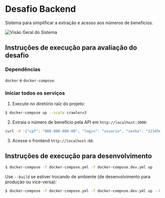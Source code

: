 # Desafio Backend

Sistema para simplificar a extração e acesso aos números de benefícios.

![Visão Geral do Sistema](https://github.com/mdutra/crawler-and-search-api/assets/7758295/b81dac4f-b7eb-484e-a86c-252fb2517772)

## Instruções de execução para avaliação do desafio

### Dependências

`docker` e `docker-compose`.

### Iniciar todos os serviços

1. Execute no diretório raíz do projeto:
```sh
$ docker-compose up --scale crawler=3
```

2. Extraia o número de benefício pela API em `http://localhost:3000`:
```sh
curl -d '{"cpf": "000.000.000-00", "login": "usuario", "senha": "123456"}' -H 'Content-Type: application/json' "http://localhost:3000/crawler/extract-benefit-number"
```
3. Acesse o frontend `http://localhost:80`.

## Instruções de execução para desenvolvimento

```sh
$ docker-compose -f docker-compose.yml -f docker-compose.dev.yml up
```

Use `--build` se estiver trocando de ambiente (de desenvolvimento para produção ou vice-versa):
```sh
$ docker-compose -f docker-compose.yml -f docker-compose.dev.yml up --build
```
